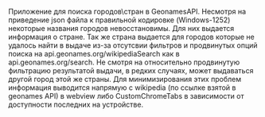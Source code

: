 Приложение для поиска городов\стран в GeonamesAPI.
Несмотря на приведение json файла к правильной кодировке (Windows-1252) некоторые названия городов невосстановимы.
Для них выдается информация о стране. Так же страна выдается для городов которые не удалось найти в выдаче из-за отсутсвии фильтров и 
продвинутых опций поиска на api.geonames.org/wikipediaSearch как в api.geonames.org/search. Не смотря на относительно продвинутую 
фильтрацию результатой выдачи, в редких случаях, может выдаваться другой город этой же страны. Для минимизирования этих проблем
информация выводится напрямую с wikipedia (по ссылке взятой в geonames API) в webview либо CustomChromeTabs в зависимости от 
доступности последних на устройстве.
